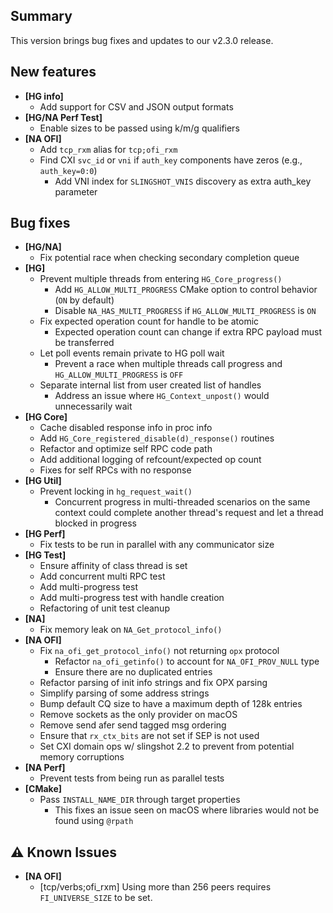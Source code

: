 ## Summary

This version brings bug fixes and updates to our v2.3.0 release.

## New features

- __[HG info]__
    - Add support for CSV and JSON output formats
- __[HG/NA Perf Test]__
    - Enable sizes to be passed using k/m/g qualifiers
- __[NA OFI]__
    - Add `tcp_rxm` alias for `tcp;ofi_rxm`
    - Find CXI `svc_id` or `vni` if `auth_key` components have zeros (e.g., `auth_key=0:0`)
        - Add VNI index for `SLINGSHOT_VNIS` discovery as extra auth_key parameter

## Bug fixes

- __[HG/NA]__
    - Fix potential race when checking secondary completion queue
- __[HG]__
    - Prevent multiple threads from entering `HG_Core_progress()`
        - Add `HG_ALLOW_MULTI_PROGRESS` CMake option to control behavior (`ON` by default)
        - Disable `NA_HAS_MULTI_PROGRESS` if `HG_ALLOW_MULTI_PROGRESS` is `ON`
    - Fix expected operation count for handle to be atomic
        - Expected operation count can change if extra RPC payload must be transferred
    - Let poll events remain private to HG poll wait
        - Prevent a race when multiple threads call progress and `HG_ALLOW_MULTI_PROGRESS` is `OFF`
    - Separate internal list from user created list of handles
        - Address an issue where `HG_Context_unpost()` would unnecessarily wait
- __[HG Core]__
    - Cache disabled response info in proc info
    - Add `HG_Core_registered_disable(d)_response()` routines
    - Refactor and optimize self RPC code path
    - Add additional logging of refcount/expected op count
    - Fixes for self RPCs with no response
- __[HG Util]__
    - Prevent locking in `hg_request_wait()`
        - Concurrent progress in multi-threaded scenarios on the same context could complete another thread's request and let a thread blocked in progress
- __[HG Perf]__
    - Fix tests to be run in parallel with any communicator size
- __[HG Test]__
    - Ensure affinity of class thread is set
    - Add concurrent multi RPC test
    - Add multi-progress test
    - Add multi-progress test with handle creation
    - Refactoring of unit test cleanup
- __[NA]__
    - Fix memory leak on `NA_Get_protocol_info()`
- __[NA OFI]__
    - Fix `na_ofi_get_protocol_info()` not returning `opx` protocol
        - Refactor `na_ofi_getinfo()` to account for `NA_OFI_PROV_NULL` type
        - Ensure there are no duplicated entries
    - Refactor parsing of init info strings and fix OPX parsing
    - Simplify parsing of some address strings
    - Bump default CQ size to have a maximum depth of 128k entries
    - Remove sockets as the only provider on macOS
    - Remove send afer send tagged msg ordering
    - Ensure that `rx_ctx_bits` are not set if SEP is not used
    - Set CXI domain ops w/ slingshot 2.2 to prevent from potential memory corruptions
- __[NA Perf]__
    - Prevent tests from being run as parallel tests
- __[CMake]__
    - Pass `INSTALL_NAME_DIR` through target properties
        - This fixes an issue seen on macOS where libraries would not be found using `@rpath`

## :warning: Known Issues

- __[NA OFI]__
    - [tcp/verbs;ofi_rxm] Using more than 256 peers requires `FI_UNIVERSE_SIZE` to be set.
